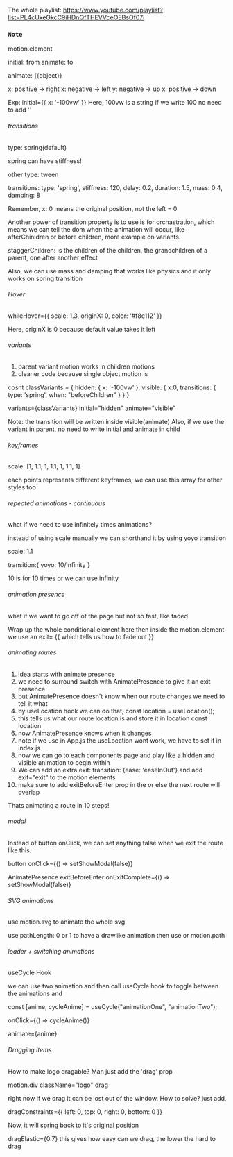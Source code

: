 The whole playlist: https://www.youtube.com/playlist?list=PL4cUxeGkcC9iHDnQfTHEVVceOEBsOf07i


### `Note`

motion.element

initial: from
animate: to

animate: {{object}}

x: positive -> right
x: negative -> left
y: negative -> up
x: positive -> down

Exp: 
initial={{ x: '-100vw' }}
Here, 100vw is a string
if we write 100 no need to add ''

###### transitions

type: spring(default)

spring can have stiffness!

other type: tween

transitions: type: 'spring', stiffness: 120, delay: 0.2, duration: 1.5, mass: 0.4, damping: 8

Remember, x: 0 means the original position, not the left = 0

Another power of transition property is to use is for orchastration, which means we can tell the dom when the animation will occur, like afterChinldren or before children, more example on variants.

staggerChildren: is the children of the children, the grandchildren of a parent, one after another effect

Also, we can use mass and damping that works like physics and it only works on spring transition

###### Hover

whileHover={{ scale: 1.3, originX: 0, color: '#f8e112' }}

Here, originX is 0 because default value takes it left


###### variants

1. parent variant motion works in children motions
2. cleaner code because single object motion is

cosnt classVariants = {
    hidden: {
        x: '-100vw'
    },
    visible: {
        x:0,
        transitions: {
            type: 'spring',
            when: "beforeChildren"
        }
    }
}

variants={classVariants} initial="hidden" animate="visible"

Note: the transition will be written inside visible(animate)
Also, if we use the variant in parent, no need to write initial and animate in child


###### keyframes

scale: [1, 1.1, 1, 1.1, 1, 1.1, 1]

each points represents different keyframes, we can use this array for other styles too


###### repeated animations - continuous

what if we need to use infinitely times animations?

instead of using scale manually we can shorthand it by using yoyo transition

scale: 1.1

transition:{
    yoyo: 10/infinity
}

10 is for 10 times or we can use infinity


###### animation presence

what if we want to go off of the page but not so fast, like faded

<AnimatePresence>Wrap up the whole conditional element here</AnimatePresence>
then inside the motion.element we use an exit= {{ which tells us how to fade out }}


###### animating routes

1. idea starts with animate presence
2. we need to surround switch with AnimatePresence to give it an exit presence
3. but AnimatePresence doesn't know when our route changes we need to tell it what
4. by useLocation hook we can do that, const location = useLocation();
5. this tells us what our route location is and store it in location const location
6. <Switch location={location} key={location.key}></switch> now AnimatePresence knows when it changes
7. note if we use <Router> in App.js the useLocation wont work, we have to set <Router> it in index.js
8. now we can go to each components page and play like a hidden and visible animation to begin within
9. We can add an extra exit: transition: {ease: 'easeInOut'} and add exit="exit" to the motion elements
10. make sure to add exitBeforeEnter prop in the <AnimatePresence exitBeforeEnter> or else the next route will overlap

Thats animating a route in 10 steps!


###### modal
Instead of button onClick, we can set anything false when we exit the route like this.

button onClick={() => setShowModal(false)}

AnimatePresence exitBeforeEnter onExitComplete={() => setShowModal(false)}



###### SVG animations

use motion.svg to animate the whole svg

use pathLength: 0 or 1 to have a drawlike animation then use or motion.path


###### loader + switching animations

useCycle Hook

we can use two animation and then call useCycle hook to toggle between the animations and

const [anime, cycleAnime] = useCycle("animationOne", "animationTwo");

onClick={() => cycleAnime()}

animate={anime}



###### Dragging items

How to make logo dragable? Man just add the 'drag' prop

motion.div className="logo" drag

right now if we drag it can be lost out of the window. How to solve? just add,

dragConstraints={{ left: 0, top: 0, right: 0, bottom: 0 }}

Now, it will spring back to it's original position

dragElastic={0.7} this gives how easy can we drag, the lower the hard to drag
